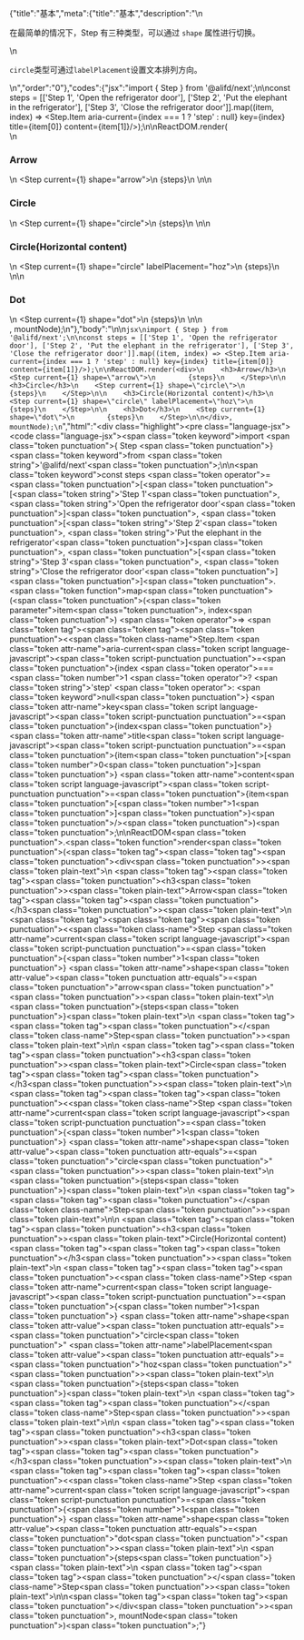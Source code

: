 {"title":"基本","meta":{"title":"基本","description":"\n<p>在最简单的情况下，Step 有三种类型，可以通过 <code>shape</code> 属性进行切换。</p>\n<p><code>circle</code>类型可通过<code>labelPlacement</code>设置文本排列方向。</p>\n","order":"0"},"codes":{"jsx":"import { Step } from '@alifd/next';\n\nconst steps = [['Step 1', 'Open the refrigerator door'], ['Step 2', 'Put the elephant in the refrigerator'], ['Step 3', 'Close the refrigerator door']].map((item, index) => <Step.Item aria-current={index === 1 ? 'step' : null} key={index} title={item[0]} content={item[1]}/>);\n\nReactDOM.render(<div>\n    <h3>Arrow</h3>\n    <Step current={1} shape=\"arrow\">\n        {steps}\n    </Step>\n\n    <h3>Circle</h3>\n    <Step current={1} shape=\"circle\">\n        {steps}\n    </Step>\n\n    <h3>Circle(Horizontal content)</h3>\n    <Step current={1} shape=\"circle\" labelPlacement=\"hoz\">\n        {steps}\n    </Step>\n\n    <h3>Dot</h3>\n    <Step current={1} shape=\"dot\">\n        {steps}\n    </Step>\n\n</div>, mountNode);\n"},"body":"\n\n````jsx\nimport { Step } from '@alifd/next';\n\nconst steps = [['Step 1', 'Open the refrigerator door'], ['Step 2', 'Put the elephant in the refrigerator'], ['Step 3', 'Close the refrigerator door']].map((item, index) => <Step.Item aria-current={index === 1 ? 'step' : null} key={index} title={item[0]} content={item[1]}/>);\n\nReactDOM.render(<div>\n    <h3>Arrow</h3>\n    <Step current={1} shape=\"arrow\">\n        {steps}\n    </Step>\n\n    <h3>Circle</h3>\n    <Step current={1} shape=\"circle\">\n        {steps}\n    </Step>\n\n    <h3>Circle(Horizontal content)</h3>\n    <Step current={1} shape=\"circle\" labelPlacement=\"hoz\">\n        {steps}\n    </Step>\n\n    <h3>Dot</h3>\n    <Step current={1} shape=\"dot\">\n        {steps}\n    </Step>\n\n</div>, mountNode);\n````","html":"<script>(function(){'use strict';\n\nvar _next = require('@alifd/next');\n\nvar steps = [['Step 1', 'Open the refrigerator door'], ['Step 2', 'Put the elephant in the refrigerator'], ['Step 3', 'Close the refrigerator door']].map(function (item, index) {\n    return React.createElement(_next.Step.Item, { 'aria-current': index === 1 ? 'step' : null, key: index, title: item[0], content: item[1] });\n});\n\nReactDOM.render(React.createElement(\n    'div',\n    null,\n    React.createElement(\n        'h3',\n        null,\n        'Arrow'\n    ),\n    React.createElement(\n        _next.Step,\n        { current: 1, shape: 'arrow' },\n        steps\n    ),\n    React.createElement(\n        'h3',\n        null,\n        'Circle'\n    ),\n    React.createElement(\n        _next.Step,\n        { current: 1, shape: 'circle' },\n        steps\n    ),\n    React.createElement(\n        'h3',\n        null,\n        'Circle(Horizontal content)'\n    ),\n    React.createElement(\n        _next.Step,\n        { current: 1, shape: 'circle', labelPlacement: 'hoz' },\n        steps\n    ),\n    React.createElement(\n        'h3',\n        null,\n        'Dot'\n    ),\n    React.createElement(\n        _next.Step,\n        { current: 1, shape: 'dot' },\n        steps\n    )\n), mountNode);})()</script><div class=\"highlight\"><pre class=\"language-jsx\"><code class=\"language-jsx\"><span class=\"token keyword\">import</span> <span class=\"token punctuation\">{</span> Step <span class=\"token punctuation\">}</span> <span class=\"token keyword\">from</span> <span class=\"token string\">'@alifd/next'</span><span class=\"token punctuation\">;</span>\n\n<span class=\"token keyword\">const</span> steps <span class=\"token operator\">=</span> <span class=\"token punctuation\">[</span><span class=\"token punctuation\">[</span><span class=\"token string\">'Step 1'</span><span class=\"token punctuation\">,</span> <span class=\"token string\">'Open the refrigerator door'</span><span class=\"token punctuation\">]</span><span class=\"token punctuation\">,</span> <span class=\"token punctuation\">[</span><span class=\"token string\">'Step 2'</span><span class=\"token punctuation\">,</span> <span class=\"token string\">'Put the elephant in the refrigerator'</span><span class=\"token punctuation\">]</span><span class=\"token punctuation\">,</span> <span class=\"token punctuation\">[</span><span class=\"token string\">'Step 3'</span><span class=\"token punctuation\">,</span> <span class=\"token string\">'Close the refrigerator door'</span><span class=\"token punctuation\">]</span><span class=\"token punctuation\">]</span><span class=\"token punctuation\">.</span><span class=\"token function\">map</span><span class=\"token punctuation\">(</span><span class=\"token punctuation\">(</span><span class=\"token parameter\">item<span class=\"token punctuation\">,</span> index</span><span class=\"token punctuation\">)</span> <span class=\"token operator\">=></span> <span class=\"token tag\"><span class=\"token tag\"><span class=\"token punctuation\">&lt;</span><span class=\"token class-name\">Step.Item</span></span> <span class=\"token attr-name\">aria-current</span><span class=\"token script language-javascript\"><span class=\"token script-punctuation punctuation\">=</span><span class=\"token punctuation\">{</span>index <span class=\"token operator\">===</span> <span class=\"token number\">1</span> <span class=\"token operator\">?</span> <span class=\"token string\">'step'</span> <span class=\"token operator\">:</span> <span class=\"token keyword\">null</span><span class=\"token punctuation\">}</span></span> <span class=\"token attr-name\">key</span><span class=\"token script language-javascript\"><span class=\"token script-punctuation punctuation\">=</span><span class=\"token punctuation\">{</span>index<span class=\"token punctuation\">}</span></span> <span class=\"token attr-name\">title</span><span class=\"token script language-javascript\"><span class=\"token script-punctuation punctuation\">=</span><span class=\"token punctuation\">{</span>item<span class=\"token punctuation\">[</span><span class=\"token number\">0</span><span class=\"token punctuation\">]</span><span class=\"token punctuation\">}</span></span> <span class=\"token attr-name\">content</span><span class=\"token script language-javascript\"><span class=\"token script-punctuation punctuation\">=</span><span class=\"token punctuation\">{</span>item<span class=\"token punctuation\">[</span><span class=\"token number\">1</span><span class=\"token punctuation\">]</span><span class=\"token punctuation\">}</span></span><span class=\"token punctuation\">/></span></span><span class=\"token punctuation\">)</span><span class=\"token punctuation\">;</span>\n\nReactDOM<span class=\"token punctuation\">.</span><span class=\"token function\">render</span><span class=\"token punctuation\">(</span><span class=\"token tag\"><span class=\"token tag\"><span class=\"token punctuation\">&lt;</span>div</span><span class=\"token punctuation\">></span></span><span class=\"token plain-text\">\n    </span><span class=\"token tag\"><span class=\"token tag\"><span class=\"token punctuation\">&lt;</span>h3</span><span class=\"token punctuation\">></span></span><span class=\"token plain-text\">Arrow</span><span class=\"token tag\"><span class=\"token tag\"><span class=\"token punctuation\">&lt;/</span>h3</span><span class=\"token punctuation\">></span></span><span class=\"token plain-text\">\n    </span><span class=\"token tag\"><span class=\"token tag\"><span class=\"token punctuation\">&lt;</span><span class=\"token class-name\">Step</span></span> <span class=\"token attr-name\">current</span><span class=\"token script language-javascript\"><span class=\"token script-punctuation punctuation\">=</span><span class=\"token punctuation\">{</span><span class=\"token number\">1</span><span class=\"token punctuation\">}</span></span> <span class=\"token attr-name\">shape</span><span class=\"token attr-value\"><span class=\"token punctuation attr-equals\">=</span><span class=\"token punctuation\">\"</span>arrow<span class=\"token punctuation\">\"</span></span><span class=\"token punctuation\">></span></span><span class=\"token plain-text\">\n        </span><span class=\"token punctuation\">{</span>steps<span class=\"token punctuation\">}</span><span class=\"token plain-text\">\n    </span><span class=\"token tag\"><span class=\"token tag\"><span class=\"token punctuation\">&lt;/</span><span class=\"token class-name\">Step</span></span><span class=\"token punctuation\">></span></span><span class=\"token plain-text\">\n\n    </span><span class=\"token tag\"><span class=\"token tag\"><span class=\"token punctuation\">&lt;</span>h3</span><span class=\"token punctuation\">></span></span><span class=\"token plain-text\">Circle</span><span class=\"token tag\"><span class=\"token tag\"><span class=\"token punctuation\">&lt;/</span>h3</span><span class=\"token punctuation\">></span></span><span class=\"token plain-text\">\n    </span><span class=\"token tag\"><span class=\"token tag\"><span class=\"token punctuation\">&lt;</span><span class=\"token class-name\">Step</span></span> <span class=\"token attr-name\">current</span><span class=\"token script language-javascript\"><span class=\"token script-punctuation punctuation\">=</span><span class=\"token punctuation\">{</span><span class=\"token number\">1</span><span class=\"token punctuation\">}</span></span> <span class=\"token attr-name\">shape</span><span class=\"token attr-value\"><span class=\"token punctuation attr-equals\">=</span><span class=\"token punctuation\">\"</span>circle<span class=\"token punctuation\">\"</span></span><span class=\"token punctuation\">></span></span><span class=\"token plain-text\">\n        </span><span class=\"token punctuation\">{</span>steps<span class=\"token punctuation\">}</span><span class=\"token plain-text\">\n    </span><span class=\"token tag\"><span class=\"token tag\"><span class=\"token punctuation\">&lt;/</span><span class=\"token class-name\">Step</span></span><span class=\"token punctuation\">></span></span><span class=\"token plain-text\">\n\n    </span><span class=\"token tag\"><span class=\"token tag\"><span class=\"token punctuation\">&lt;</span>h3</span><span class=\"token punctuation\">></span></span><span class=\"token plain-text\">Circle(Horizontal content)</span><span class=\"token tag\"><span class=\"token tag\"><span class=\"token punctuation\">&lt;/</span>h3</span><span class=\"token punctuation\">></span></span><span class=\"token plain-text\">\n    </span><span class=\"token tag\"><span class=\"token tag\"><span class=\"token punctuation\">&lt;</span><span class=\"token class-name\">Step</span></span> <span class=\"token attr-name\">current</span><span class=\"token script language-javascript\"><span class=\"token script-punctuation punctuation\">=</span><span class=\"token punctuation\">{</span><span class=\"token number\">1</span><span class=\"token punctuation\">}</span></span> <span class=\"token attr-name\">shape</span><span class=\"token attr-value\"><span class=\"token punctuation attr-equals\">=</span><span class=\"token punctuation\">\"</span>circle<span class=\"token punctuation\">\"</span></span> <span class=\"token attr-name\">labelPlacement</span><span class=\"token attr-value\"><span class=\"token punctuation attr-equals\">=</span><span class=\"token punctuation\">\"</span>hoz<span class=\"token punctuation\">\"</span></span><span class=\"token punctuation\">></span></span><span class=\"token plain-text\">\n        </span><span class=\"token punctuation\">{</span>steps<span class=\"token punctuation\">}</span><span class=\"token plain-text\">\n    </span><span class=\"token tag\"><span class=\"token tag\"><span class=\"token punctuation\">&lt;/</span><span class=\"token class-name\">Step</span></span><span class=\"token punctuation\">></span></span><span class=\"token plain-text\">\n\n    </span><span class=\"token tag\"><span class=\"token tag\"><span class=\"token punctuation\">&lt;</span>h3</span><span class=\"token punctuation\">></span></span><span class=\"token plain-text\">Dot</span><span class=\"token tag\"><span class=\"token tag\"><span class=\"token punctuation\">&lt;/</span>h3</span><span class=\"token punctuation\">></span></span><span class=\"token plain-text\">\n    </span><span class=\"token tag\"><span class=\"token tag\"><span class=\"token punctuation\">&lt;</span><span class=\"token class-name\">Step</span></span> <span class=\"token attr-name\">current</span><span class=\"token script language-javascript\"><span class=\"token script-punctuation punctuation\">=</span><span class=\"token punctuation\">{</span><span class=\"token number\">1</span><span class=\"token punctuation\">}</span></span> <span class=\"token attr-name\">shape</span><span class=\"token attr-value\"><span class=\"token punctuation attr-equals\">=</span><span class=\"token punctuation\">\"</span>dot<span class=\"token punctuation\">\"</span></span><span class=\"token punctuation\">></span></span><span class=\"token plain-text\">\n        </span><span class=\"token punctuation\">{</span>steps<span class=\"token punctuation\">}</span><span class=\"token plain-text\">\n    </span><span class=\"token tag\"><span class=\"token tag\"><span class=\"token punctuation\">&lt;/</span><span class=\"token class-name\">Step</span></span><span class=\"token punctuation\">></span></span><span class=\"token plain-text\">\n\n</span><span class=\"token tag\"><span class=\"token tag\"><span class=\"token punctuation\">&lt;/</span>div</span><span class=\"token punctuation\">></span></span><span class=\"token punctuation\">,</span> mountNode<span class=\"token punctuation\">)</span><span class=\"token punctuation\">;</span></code></pre></div>"}